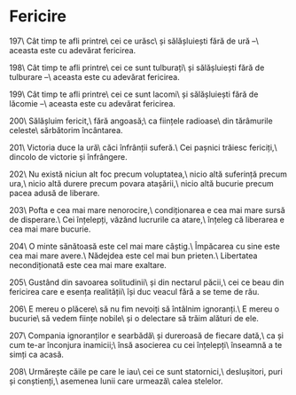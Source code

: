 Fericire
========

197\\
Cât timp te afli printre\\
cei ce urăsc\\
și sălășluiești fără de ură –\\
aceasta este cu adevărat fericirea.

198\\
Cât timp te afli printre\\
cei ce sunt tulburați\\
și sălășluiești fără de tulburare –\\
aceasta este cu adevărat fericirea.

199\\
Cât timp te afli printre\\
cei ce sunt lacomi\\
și sălășluiești fără de lăcomie –\\
aceasta este cu adevărat fericirea.

200\\
Sălășluim fericit,\\
fără angoasă;\\
ca ființele radioase\\
din tărâmurile celeste\\
sărbătorim încântarea.

201\\
Victoria duce la ură\\
căci înfrânții suferă.\\
Cei pașnici trăiesc fericiți,\\
dincolo de victorie și înfrângere.

202\\
Nu există niciun alt foc precum voluptatea,\\
nicio altă suferință precum ura,\\
nicio altă durere precum povara atașării,\\
nicio altă bucurie precum pacea adusă de liberare.

203\\
Pofta e cea mai mare nenorocire,\\
condiționarea e cea mai mare sursă de disperare.\\
Cei înțelepți, văzând lucrurile ca atare,\\
înțeleg că liberarea e cea mai mare bucurie.

204\\
O minte sănătoasă este cel mai mare câștig.\\
Împăcarea cu sine este cea mai mare avere.\\
Nădejdea este cel mai bun prieten.\\
Libertatea necondiționată este cea mai mare exaltare.

205\\
Gustând din savoarea solitudinii\\
și din nectarul păcii,\\
cei ce beau din fericirea care e esența realității\\
își duc veacul fără a se teme de rău.

206\\
E mereu o plăcere\\
să nu fim nevoiți să întâlnim ignoranți.\\
E mereu o bucurie\\
să vedem ființe nobile\\
și o delectare să trăim alături de ele.

207\\
Compania ignoranților e searbădă\\
și dureroasă de fiecare dată,\\
ca și cum te-ar înconjura inamicii;\\
însă asocierea cu cei înțelepți\\
înseamnă a te simți ca acasă.

208\\
Urmărește căile pe care le iau\\
cei ce sunt statornici,\\
deslușitori, puri și conștienți,\\
asemenea lunii care urmează\\
calea stelelor.
